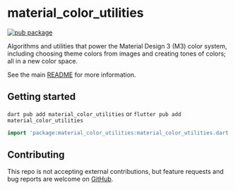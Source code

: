 # material_color_utilities

[![pub package](https://img.shields.io/pub/v/material_color_utilities.svg)](https://pub.dev/packages/material_color_utilities)

Algorithms and utilities that power the Material Design 3 (M3) color system,
including choosing theme colors from images and creating tones of colors; all in
a new color space.

See the main
[README](https://github.com/material-foundation/material-color-utilities#readme)
for more information.

## Getting started

`dart pub add material_color_utilities` or `flutter pub add
material_color_utilities`

```dart
import 'package:material_color_utilities:material_color_utilities.dart';
```

## Contributing

This repo is not accepting external contributions, but feature requests and bug
reports are welcome on
[GitHub](https://github.com/material-foundation/material-color-utilities/issues).
